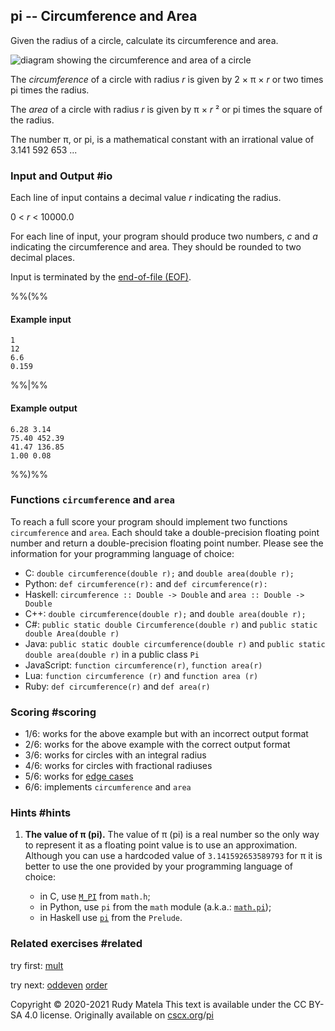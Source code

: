 pi -- Circumference and Area
----------------------------

Given the radius of a circle, calculate its circumference and area.

![diagram showing the circumference and area of a circle](/circumference-and-area.svg)

The _circumference_ of a circle with radius _r_ is given by 2 × π × _r_
or two times pi times the radius.

The _area_ of a circle with radius _r_ is given by π × _r_ ²
or pi times the square of the radius.

The number π, or pi, is a mathematical constant with an irrational value of
3.141 592 653 ...

### Input and Output  #io

Each line of input contains a decimal value _r_ indicating the radius.

0 < _r_ < 10000.0

For each line of input, your program should produce two numbers,
_c_ and _a_ indicating the circumference and area.
They should be rounded to two decimal places.

Input is terminated by the [end-of-file (EOF)](https://cscx.org/faq#eof).

%%(%%

#### Example input

	1
	12
	6.6
	0.159

%%|%%

#### Example output

	6.28 3.14
	75.40 452.39
	41.47 136.85
	1.00 0.08

%%)%%

### Functions `circumference` and `area`

To reach a full score your program should implement two functions
`circumference` and `area`.
Each should take a double-precision floating point number
and return a double-precision floating point number.
Please see the information for your programming language of choice:

* C: `double circumference(double r);` and `double area(double r);`
* Python: `def circumference(r):` and `def circumference(r):`
* Haskell: `circumference :: Double -> Double` and `area :: Double -> Double`
* C++: `double circumference(double r);` and `double area(double r);`
* C#: `public static double Circumference(double r)` and `public static double Area(double r)`
* Java: `public static double circumference(double r)` and `public static double area(double r)` in a public class `Pi`
* JavaScript: `function circumference(r)`, `function area(r)`
* Lua: `function circumference (r)` and `function area (r)`
* Ruby: `def circumference(r)` and `def area(r)`


### Scoring  #scoring

* 1/6: works for the above example but with an incorrect output format
* 2/6: works for the above example with the correct output format
* 3/6: works for circles with an integral radius
* 4/6: works for circles with fractional radiuses
* 5/6: works for [edge cases](https://cscx.org/faq#edge-cases)
* 6/6: implements `circumference` and `area`

### Hints  #hints

1. __The value of π (pi).__
	The value of π (pi) is a real number so the only way to represent it as a
	floating point value is to use an approximation.
	Although you can use a hardcoded value of `3.141592653589793` for π
	it is better to use the one provided by your programming language of
	choice:

	- in C, use [`M_PI`] from `math.h`;
	- in Python, use `pi` from the `math` module (a.k.a.: [`math.pi`]);
	- in Haskell use [`pi`] from the `Prelude`.

[`M_PI`]:    https://www.gnu.org/software/libc/manual/html_node/Mathematical-Constants.html
[`pi`]:      https://hackage.haskell.org/package/base-4.12.0.0/docs/Prelude.html#v:pi
[`math.pi`]: https://docs.python.org/3/library/math.html#math.pi

### Related exercises  #related

try first: [mult](/mult)

try next: [oddeven](/oddeven) [order](/order)


Copyright © 2020-2021  Rudy Matela
This text is available under the CC BY-SA 4.0 license.
Originally available on [cscx.org](https://cscx.org)/[pi](https://cscx.org/pi)
